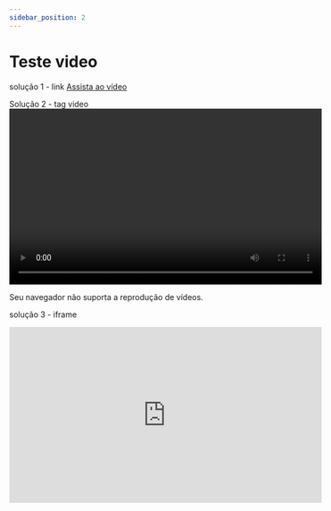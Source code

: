 ```yaml
---
sidebar_position: 2
---
```


# Teste video

solução 1 - link
[Assista ao vídeo](https://www.youtube.com/watch?v=gFJfyHRKaE0)

Solução 2 - tag video
<video width="560" height="315" controls>

  <source src="https://www.youtube.com/embed/gFJfyHRKaE0" type="video/mp4">
  Seu navegador não suporta a reprodução de vídeos.
</video>

solução 3 - iframe

<iframe width="560" height="315" src="https://www.youtube.com/embed/gFJfyHRKaE0" title="YouTube video player" frameborder="0" allow="accelerometer; autoplay; clipboard-write; encrypted-media; gyroscope; picture-in-picture; web-share" allowfullscreen></iframe>
